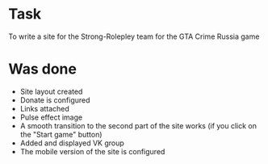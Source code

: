 # Task
To write a site for the Strong-Rolepley team for the GTA Crime Russia game
# Was done
* Site layout created
* Donate is configured
* Links attached
* Pulse effect image
* A smooth transition to the second part of the site works (if you click on the "Start game" button)
* Added and displayed VK group
* The mobile version of the site is configured